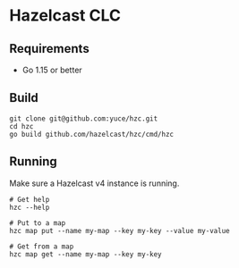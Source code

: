 # Hazelcast CLC

## Requirements

* Go 1.15 or better

## Build

```
git clone git@github.com:yuce/hzc.git
cd hzc
go build github.com/hazelcast/hzc/cmd/hzc
```

## Running

Make sure a Hazelcast v4 instance is running.  

```
# Get help
hzc --help

# Put to a map
hzc map put --name my-map --key my-key --value my-value

# Get from a map
hzc map get --name my-map --key my-key
```